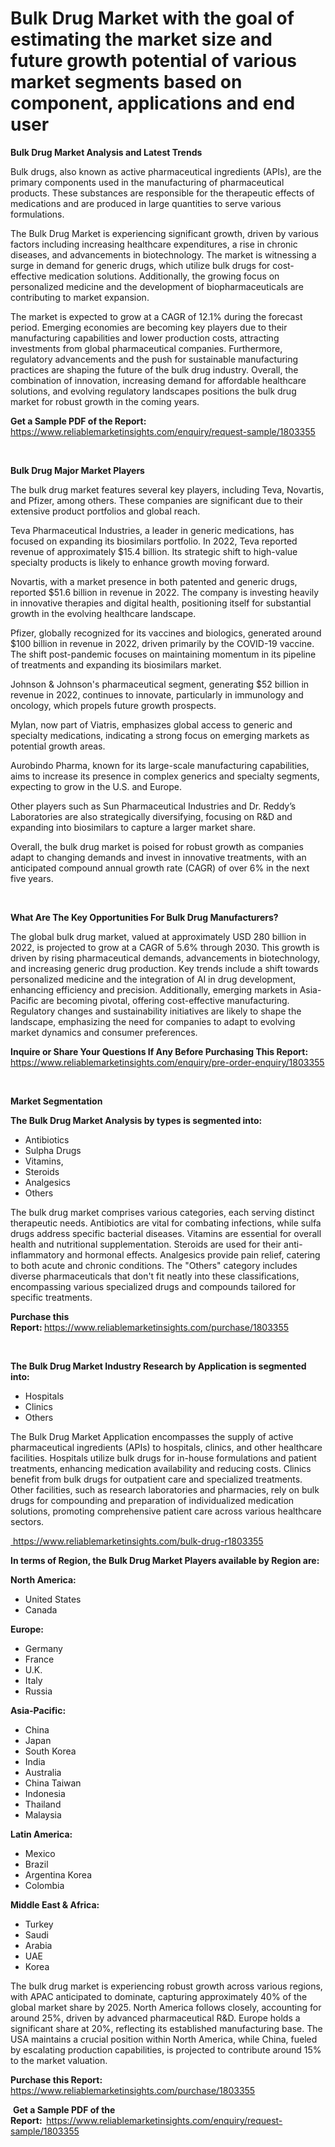 <p><h1>Bulk Drug Market with the goal of estimating the market size and future growth potential of various market segments based on component, applications and end user</h1></p><p><strong>Bulk Drug Market Analysis and Latest Trends</strong></p>
<p><p>Bulk drugs, also known as active pharmaceutical ingredients (APIs), are the primary components used in the manufacturing of pharmaceutical products. These substances are responsible for the therapeutic effects of medications and are produced in large quantities to serve various formulations.</p><p>The Bulk Drug Market is experiencing significant growth, driven by various factors including increasing healthcare expenditures, a rise in chronic diseases, and advancements in biotechnology. The market is witnessing a surge in demand for generic drugs, which utilize bulk drugs for cost-effective medication solutions. Additionally, the growing focus on personalized medicine and the development of biopharmaceuticals are contributing to market expansion.</p><p>The market is expected to grow at a CAGR of 12.1% during the forecast period. Emerging economies are becoming key players due to their manufacturing capabilities and lower production costs, attracting investments from global pharmaceutical companies. Furthermore, regulatory advancements and the push for sustainable manufacturing practices are shaping the future of the bulk drug industry. Overall, the combination of innovation, increasing demand for affordable healthcare solutions, and evolving regulatory landscapes positions the bulk drug market for robust growth in the coming years.</p></p>
<p><strong>Get a Sample PDF of the Report:&nbsp;</strong> <a href="https://www.reliablemarketinsights.com/enquiry/request-sample/1803355?utm_campaign=2771&utm_medium=2&utm_source=Github&utm_content=ia&utm_term=19042025&utm_id=bulk-drug">https://www.reliablemarketinsights.com/enquiry/request-sample/1803355</a></p>
<p>&nbsp;</p>
<p><strong>Bulk Drug Major Market Players</strong></p>
<p><p>The bulk drug market features several key players, including Teva, Novartis, and Pfizer, among others. These companies are significant due to their extensive product portfolios and global reach.</p><p>Teva Pharmaceutical Industries, a leader in generic medications, has focused on expanding its biosimilars portfolio. In 2022, Teva reported revenue of approximately $15.4 billion. Its strategic shift to high-value specialty products is likely to enhance growth moving forward.</p><p>Novartis, with a market presence in both patented and generic drugs, reported $51.6 billion in revenue in 2022. The company is investing heavily in innovative therapies and digital health, positioning itself for substantial growth in the evolving healthcare landscape.</p><p>Pfizer, globally recognized for its vaccines and biologics, generated around $100 billion in revenue in 2022, driven primarily by the COVID-19 vaccine. The shift post-pandemic focuses on maintaining momentum in its pipeline of treatments and expanding its biosimilars market.</p><p>Johnson & Johnson's pharmaceutical segment, generating $52 billion in revenue in 2022, continues to innovate, particularly in immunology and oncology, which propels future growth prospects.</p><p>Mylan, now part of Viatris, emphasizes global access to generic and specialty medications, indicating a strong focus on emerging markets as potential growth areas.</p><p>Aurobindo Pharma, known for its large-scale manufacturing capabilities, aims to increase its presence in complex generics and specialty segments, expecting to grow in the U.S. and Europe.</p><p>Other players such as Sun Pharmaceutical Industries and Dr. Reddy’s Laboratories are also strategically diversifying, focusing on R&D and expanding into biosimilars to capture a larger market share.</p><p>Overall, the bulk drug market is poised for robust growth as companies adapt to changing demands and invest in innovative treatments, with an anticipated compound annual growth rate (CAGR) of over 6% in the next five years.</p></p>
<p>&nbsp;</p>
<p><strong>What Are The Key Opportunities For Bulk Drug Manufacturers?</strong></p>
<p><p>The global bulk drug market, valued at approximately USD 280 billion in 2022, is projected to grow at a CAGR of 5.6% through 2030. This growth is driven by rising pharmaceutical demands, advancements in biotechnology, and increasing generic drug production. Key trends include a shift towards personalized medicine and the integration of AI in drug development, enhancing efficiency and precision. Additionally, emerging markets in Asia-Pacific are becoming pivotal, offering cost-effective manufacturing. Regulatory changes and sustainability initiatives are likely to shape the landscape, emphasizing the need for companies to adapt to evolving market dynamics and consumer preferences.</p></p>
<p><strong>Inquire or Share Your Questions If Any Before Purchasing This Report:</strong> <a href="https://www.reliablemarketinsights.com/enquiry/pre-order-enquiry/1803355?utm_campaign=2771&utm_medium=2&utm_source=Github&utm_content=ia&utm_term=19042025&utm_id=bulk-drug">https://www.reliablemarketinsights.com/enquiry/pre-order-enquiry/1803355</a></p>
<p>&nbsp;</p>
<p><strong>Market Segmentation</strong></p>
<p><strong>The Bulk Drug Market Analysis by types is segmented into:</strong></p>
<p><ul><li>Antibiotics</li><li>Sulpha Drugs</li><li>Vitamins,</li><li>Steroids</li><li>Analgesics</li><li>Others</li></ul></p>
<p><p>The bulk drug market comprises various categories, each serving distinct therapeutic needs. Antibiotics are vital for combating infections, while sulfa drugs address specific bacterial diseases. Vitamins are essential for overall health and nutritional supplementation. Steroids are used for their anti-inflammatory and hormonal effects. Analgesics provide pain relief, catering to both acute and chronic conditions. The "Others" category includes diverse pharmaceuticals that don't fit neatly into these classifications, encompassing various specialized drugs and compounds tailored for specific treatments.</p></p>
<p><strong>Purchase this Report:&nbsp;</strong><a href="https://www.reliablemarketinsights.com/purchase/1803355?utm_campaign=2771&utm_medium=2&utm_source=Github&utm_content=ia&utm_term=19042025&utm_id=bulk-drug">https://www.reliablemarketinsights.com/purchase/1803355</a></p>
<p>&nbsp;</p>
<p><strong>The Bulk Drug Market Industry Research by Application is segmented into:</strong></p>
<p><ul><li>Hospitals</li><li>Clinics</li><li>Others</li></ul></p>
<p><p>The Bulk Drug Market Application encompasses the supply of active pharmaceutical ingredients (APIs) to hospitals, clinics, and other healthcare facilities. Hospitals utilize bulk drugs for in-house formulations and patient treatments, enhancing medication availability and reducing costs. Clinics benefit from bulk drugs for outpatient care and specialized treatments. Other facilities, such as research laboratories and pharmacies, rely on bulk drugs for compounding and preparation of individualized medication solutions, promoting comprehensive patient care across various healthcare sectors.</p></p>
<p><a href="https://www.reliablemarketinsights.com/bulk-drug-r1803355?utm_campaign=2771&utm_medium=2&utm_source=Github&utm_content=ia&utm_term=19042025&utm_id=bulk-drug">&nbsp;https://www.reliablemarketinsights.com/bulk-drug-r1803355</a></p>
<p><strong>In terms of Region, the Bulk Drug Market Players available by Region are:</strong></p>
<p>
    <p> <strong> North America: </strong>
        <ul>
            <li>United States</li>
            <li>Canada</li>
        </ul>
        </p> 
    <p> <strong> Europe: </strong>
        <ul>
            <li>Germany</li>
            <li>France</li>
            <li>U.K.</li>
            <li>Italy</li>
            <li>Russia</li>
        </ul>
        </p> 
    <p> <strong> Asia-Pacific: </strong>
        <ul>
            <li>China</li>
            <li>Japan</li>
            <li>South Korea</li>
            <li>India</li>
            <li>Australia</li>
            <li>China Taiwan</li>
            <li>Indonesia</li>
            <li>Thailand</li>
            <li>Malaysia</li>
        </ul>
        </p> 
    <p> <strong> Latin America: </strong>
        <ul>
            <li>Mexico</li>
            <li>Brazil</li>
            <li>Argentina Korea</li>
            <li>Colombia</li>
        </ul>
        </p> 
    <p> <strong> Middle East & Africa: </strong>
        <ul>
            <li>Turkey</li>
            <li>Saudi</li>
            <li>Arabia</li>
            <li>UAE</li>
            <li>Korea</li>
        </ul>
    </p>
    </p>
<p><p>The bulk drug market is experiencing robust growth across various regions, with APAC anticipated to dominate, capturing approximately 40% of the global market share by 2025. North America follows closely, accounting for around 25%, driven by advanced pharmaceutical R&D. Europe holds a significant share at 20%, reflecting its established manufacturing base. The USA maintains a crucial position within North America, while China, fueled by escalating production capabilities, is projected to contribute around 15% to the market valuation.</p></p>
<p><strong>Purchase this Report: </strong><a href="https://www.reliablemarketinsights.com/purchase/1803355?utm_campaign=2771&utm_medium=2&utm_source=Github&utm_content=ia&utm_term=19042025&utm_id=bulk-drug">https://www.reliablemarketinsights.com/purchase/1803355</a></p>
<p>&nbsp;<strong>Get a Sample PDF of the Report:&nbsp;&nbsp;</strong><a href="https://www.reliablemarketinsights.com/enquiry/request-sample/1803355?utm_campaign=2771&utm_medium=2&utm_source=Github&utm_content=ia&utm_term=19042025&utm_id=bulk-drug">https://www.reliablemarketinsights.com/enquiry/request-sample/1803355</a></p>
<p><strong></strong></p>
<p><p></p><p></p><p></p></p>